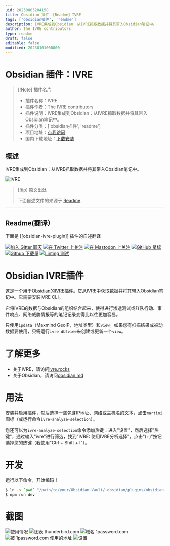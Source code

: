 ```yaml
---
uid: 20230803204158
title: Obsidian 插件：【Readme】IVRE
tags: ['obsidian插件', 'readme']
description: IVRE集成到Obsidian：从IVRE抓取数据并将其带入Obsidian笔记中。
author: The IVRE contributors
type: readme
draft: false
editable: false
modified: 20230101000000
---
```


# Obsidian 插件：IVRE

> [!Note] 插件名片
> - 插件名称：IVRE
> - 插件作者：The IVRE contributors
> - 插件说明：IVRE集成到Obsidian：从IVRE抓取数据并将其带入Obsidian笔记中。
> - 插件分类：['obsidian插件', 'readme']
> - 项目地址：[点我访问](https://github.com/ivre/obsidian-ivre-plugin)
> - 国内下载地址：[下载安装](https://pkmer.cn/products/plugin/pluginMarket/?obsidian-ivre-plugin)

## 概述

IVRE集成到Obsidian：从IVRE抓取数据并将其带入Obsidian笔记中。

![IVRE](https://cdn.pkmer.cn/covers/obsidian-ivre-plugin.png!pkmer)

> [!tip] 原文出处
> 
>下面自述文件的来源于 [Readme](https://ghproxy.net/https://raw.githubusercontent.com/ivre/obsidian-ivre-plugin/master/README.md)
> 

---

## Readme(翻译）

下面是 [[obsidian-ivre-plugin]] 插件的自述翻译


[![加入 Gitter 聊天](https://badges.gitter.im/ivre/ivre.svg)](https://gitter.im/ivre/ivre)
[![在 Twitter 上关注](https://img.shields.io/twitter/follow/IvreRocks.svg?logo=twitter)](https://twitter.com/IvreRocks)
[![在 Mastodon 上关注](https://img.shields.io/mastodon/follow/109349639355238149?domain=https%3A%2F%2Finfosec.exchange&style=social)](https://infosec.exchange/@ivre)
[![GitHub 星标](https://img.shields.io/github/stars/ivre/obsidian-ivre-plugin?style=social)](https://github.com/ivre/obsidian-ivre-plugin)
[![Github 下载量](https://img.shields.io/github/downloads/ivre/obsidian-ivre-plugin/total.svg)](https://github.com/ivre/obsidian-ivre-plugin/releases/)
[![Linting 测试](https://github.com/ivre/obsidian-ivre-plugin/actions/workflows/linting.yml/badge.svg?branch=master)](https://github.com/ivre/obsidian-ivre-plugin/actions/workflows/linting.yml/?branch=master)
# Obsidian IVRE插件

这是一个用于[Obsidian](https://obsidian.md)的[IVRE](https://ivre.rocks)插件。它从IVRE中获取数据并将其带入Obsidian笔记中。它需要安装IVRE CLI。

它将IVRE的数据与Obsidian的组织结合起来，使得进行渗透测试或红队行动、事件响应、网络威胁情报等的笔记记录变得比以往更加容易。

只使用`ipdata`（Maxmind GeoIP，地址类型）和`view`。如果您有扫描结果或被动数据要使用，只需运行`ivre db2view`来创建或更新一个`view`。

# 了解更多

- 关于IVRE，请访问[ivre.rocks](https://ivre.rocks/)
- 关于Obsidian，请访问[obsidian.md](https://obsidian.md/)

# 用法

安装并启用插件，然后选择一些包含IP地址、网络或主机名的文本，点击`martini`图标（或运行命令`ivre-analyze-selection`）。

您还可以为`ivre-analyze-selection`命令添加热键：进入"设置"，然后选择"热键"，通过输入"ivre"进行筛选，找到"IVRE: 使用IVRE分析选择"，点击"(+)"按钮选择您的热键（我使用"Ctrl + Shift + I"）。

# 开发

运行以下命令，开始编码！
```sh
$ ln -s `pwd` "/path/to/your/Obsidian Vault/.obsidian/plugins/obsidian-ivre-plugin"
$ npm run dev
```

# 截图 #

![使用情况](doc/screenshots/usage.png)
![图表 `thunderbird.com`](doc/screenshots/graph_thunderbird.png)
![域名 `1password.com`](doc/screenshots/domain_1password.png)
![被 `1password.com` 使用的地址](doc/screenshots/address_1password.png)
![设置](doc/screenshots/settings.png)



